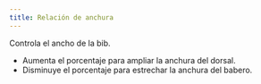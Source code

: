 ```yaml
---
title: Relación de anchura
---
```


Controla el ancho de la bib.

- Aumenta el porcentaje para ampliar la anchura del dorsal.
- Disminuye el porcentaje para estrechar la anchura del babero.




